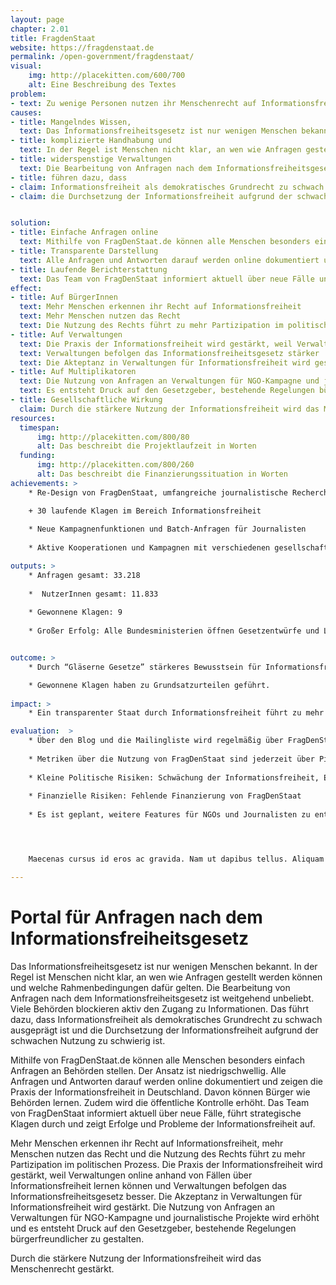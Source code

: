 ```yaml
---
layout: page
chapter: 2.01
title: FragdenStaat
website: https://fragdenstaat.de
permalink: /open-government/fragdenstaat/
visual:
    img: http://placekitten.com/600/700
    alt: Eine Beschreibung des Textes
problem: 
- text: Zu wenige Personen nutzen ihr Menschenrecht auf Informationsfreiheit. Wenn Menschenrechte nicht genutzt werden, können sie schneller wieder abgeschafft werden.
causes:
- title: Mangelndes Wissen,
  text: Das Informationsfreiheitsgesetz ist nur wenigen Menschen bekannt. 
- title: komplizierte Handhabung und
  text: In der Regel ist Menschen nicht klar, an wen wie Anfragen gestellt werden können und welche Rahmenbedingungen dafür gelten
- title: widerspenstige Verwaltungen
  text: Die Bearbeitung von Anfragen nach dem Informationsfreiheitsgesetz ist weitgehend unbeliebt. Viele Behörden blockieren aktiv den Zugang zu Informationen.
- title: führen dazu, dass
- claim: Informationsfreiheit als demokratisches Grundrecht zu schwach ausgeprägt ist
- claim: die Durchsetzung der Informationsfreiheit aufgrund der schwachen Nutzung zu schwierig ist


solution:
- title: Einfache Anfragen online
  text: Mithilfe von FragDenStaat.de können alle Menschen besonders einfach Anfragen an Behörden stellen. Der Ansatz ist niedrigschwellig, zusätzliche Tools gibt es für Journalisten und NGOs.
- title: Transparente Darstellung
  text: Alle Anfragen und Antworten darauf werden online dokumentiert und zeigen die Praxis der Informationsfreiheit in Deutschland. Davon können Bürger wie Behörden lernen. Zudem wird die öffentliche Kontrolle erhöht.
- title: Laufende Berichterstattung
  text: Das Team von FragDenStaat informiert aktuell über neue Fälle und Klagen und zeigt Erfolge und Probleme der Informationsfreiheit auf. 
effect:
- title: Auf BürgerInnen 
  text: Mehr Menschen erkennen ihr Recht auf Informationsfreiheit
  text: Mehr Menschen nutzen das Recht
  text: Die Nutzung des Rechts führt zu mehr Partizipation im politischen Prozess
- title: Auf Verwaltungen
  text: Die Praxis der Informationsfreiheit wird gestärkt, weil Verwaltungen online anhand von Fällen über Informationsfreiheit lernen können
  text: Verwaltungen befolgen das Informationsfreiheitsgesetz stärker
  text: Die Akteptanz in Verwaltungen für Informationsfreiheit wird gestärkt
- title: Auf Multiplikatoren
  text: Die Nutzung von Anfragen an Verwaltungen für NGO-Kampagne und journalistische Projekte wird erhöht
  text: Es entsteht Druck auf den Gesetzgeber, bestehende Regelungen bürgerfreundlicher zu gestalten
- title: Gesellschaftliche Wirkung
  claim: Durch die stärkere Nutzung der Informationsfreiheit wird das Menschenrecht gestärkt 
resources:
  timespan:
      img: http://placekitten.com/800/80
      alt: Das beschreibt die Projektlaufzeit in Worten
  funding:
      img: http://placekitten.com/800/260
      alt: Das beschreibt die Finanzierungssituation in Worten
achievements: >
    * Re-Design von FragDenStaat, umfangreiche journalistische Recherchen und Scoops

    + 30 laufende Klagen im Bereich Informationsfreiheit 
    
    * Neue Kampagnenfunktionen und Batch-Anfragen für Journalisten
    
    * Aktive Kooperationen und Kampagnen mit verschiedenen gesellschaftlichen Gruppen

outputs: >
    * Anfragen gesamt: 33.218
    
    *  NutzerInnen gesamt: 11.833
    
    * Gewonnene Klagen: 9
    
    * Großer Erfolg: Alle Bundesministerien öffnen Gesetzentwürfe und Lobby-Stellungnahmen nach FragDenStaat-Kampagne “Gläserne Gesetze”


outcome: >
    * Durch “Gläserne Gesetze” stärkeres Bewusstsein für Informationsfreiheit in gesamter Bundesregierung und Verankerung im investigativen Journalismus. 

    * Gewonnene Klagen haben zu Grundsatzurteilen geführt.
     
impact: >
    * Ein transparenter Staat durch Informationsfreiheit führt zu mehr Partizipation und erhöht die Qualität politischer Prozesse.

evaluation:  >
    * Über den Blog und die Mailingliste wird regelmäßig über FragDenStaat berichtet.
    
    * Metriken über die Nutzung von FragDenStaat sind jederzeit über Piwik einsehbar.
    
    * Kleine Politische Risiken: Schwächung der Informationsfreiheit, Erschwerung der Anfragen über Internet-Plattformen
    
    * Finanzielle Risiken: Fehlende Finanzierung von FragDenStaat 
    
    * Es ist geplant, weitere Features für NGOs und Journalisten zu entwickeln und die Usability der Plattform zu verbessern. Außerdem sollen Klagemöglichkeiten gestärkt werden. Berichterstattung, Anfragen und Klagen sollen weiter auf hohem Niveau weitergeführt werden. 




    Maecenas cursus id eros ac gravida. Nam ut dapibus tellus. Aliquam pharetra, massa quis aliquam viverra.

---
```



# Portal für Anfragen nach dem Informationsfreiheitsgesetz

Das Informationsfreiheitsgesetz ist nur wenigen Menschen bekannt. In der Regel ist Menschen nicht klar, an wen wie Anfragen gestellt werden können und welche Rahmenbedingungen dafür gelten. Die Bearbeitung von Anfragen nach dem Informationsfreiheitsgesetz ist weitgehend unbeliebt. Viele Behörden blockieren aktiv den Zugang zu Informationen. Das führt dazu, dass Informationsfreiheit als demokratisches Grundrecht zu schwach ausgeprägt ist und die Durchsetzung der Informationsfreiheit aufgrund der schwachen Nutzung zu schwierig ist.

Mithilfe von FragDenStaat.de können alle Menschen besonders einfach Anfragen an Behörden stellen. Der Ansatz ist niedrigschwellig. Alle Anfragen und Antworten darauf werden online dokumentiert und zeigen die Praxis der Informationsfreiheit in Deutschland. Davon können Bürger wie Behörden lernen. Zudem wird die öffentliche Kontrolle erhöht. Das Team von FragDenStaat informiert aktuell über neue Fälle, führt strategische Klagen durch und zeigt Erfolge und Probleme der Informationsfreiheit auf. 

Mehr Menschen erkennen ihr Recht auf Informationsfreiheit, mehr Menschen nutzen das Recht und die Nutzung des Rechts führt zu mehr Partizipation im politischen Prozess. Die Praxis der Informationsfreiheit wird gestärkt, weil Verwaltungen online anhand von Fällen über Informationsfreiheit lernen können und Verwaltungen befolgen das Informationsfreiheitsgesetz besser. Die Akzeptanz in Verwaltungen für Informationsfreiheit wird gestärkt. Die Nutzung von Anfragen an Verwaltungen für NGO-Kampagne und journalistische Projekte wird erhöht und es entsteht Druck auf den Gesetzgeber, bestehende Regelungen bürgerfreundlicher zu gestalten.

Durch die stärkere Nutzung der Informationsfreiheit wird das Menschenrecht gestärkt.

 

